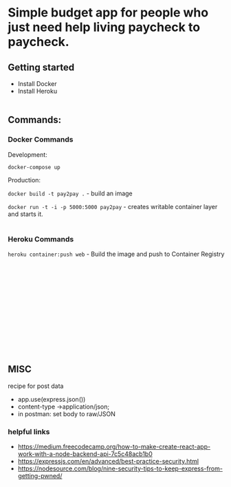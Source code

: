 # Simple budget app for people who just need help living paycheck to paycheck.

## Getting started
- Install Docker
- Install Heroku
<br></br>
## Commands:

### Docker Commands

Development:

`docker-compose up`

Production:

`docker build -t pay2pay .` - build an image

`docker run -t -i -p 5000:5000 pay2pay` - creates writable container layer and starts it.
<br></br>

### Heroku Commands
`heroku container:push web` - Build the image and push to Container Registry




<br></br><br></br>
<br></br><br></br>
<br></br><br></br>
## MISC
recipe for post data
- app.use(express.json())
- content-type →application/json;
- in postman: set body to raw/JSON
### helpful links
 - https://medium.freecodecamp.org/how-to-make-create-react-app-work-with-a-node-backend-api-7c5c48acb1b0
 - https://expressjs.com/en/advanced/best-practice-security.html
 - https://nodesource.com/blog/nine-security-tips-to-keep-express-from-getting-pwned/
